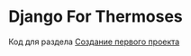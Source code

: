 # Django For Thermoses
Код для раздела [Создание первого проекта](https://maxfarseer.gitbooks.io/react-course-ru/content/sozdanie_komponenta.html)
